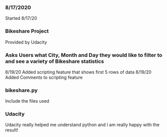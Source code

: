 ### 8/17/2020
Started 8/17/20

### Bikeshare Project
Provided by Udacity

### Asks Users what City, Month and Day they would like to filter to and see a variety of Bikeshare statistics 
8/19/20 Added scripting feature that shows first 5 rows of data
8/19/20 Added Comments to scripting feature

### bikeshare.py
Include the files used

### Udacity
Udacity really helped me understand python and I am really happy with the result!

